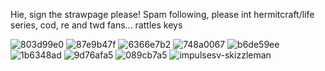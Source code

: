
Hie, sign the strawpage please! Spam following,
please int hermitcraft/life series, cod, re and twd fans... rattles keys

![803d99e0](https://github.com/user-attachments/assets/a8bee071-4b21-4b0e-aaea-892564525d8f) ![87e9b47f](https://github.com/user-attachments/assets/adff3fa3-9473-4359-88bd-746390fa446c) ![6366e7b2](https://github.com/user-attachments/assets/5308d9aa-5326-4eab-aba5-a4a0c6661807) ![748a0067](https://github.com/user-attachments/assets/f676c700-98c7-412b-9733-3233c4e3e43e) ![b6de59ee](https://github.com/user-attachments/assets/f94ec38e-4f44-4ae9-9da6-2f8e704aa13b) ![1b6348ad](https://github.com/user-attachments/assets/40c11db1-d591-4aa4-8984-97a0a62d7f23) ![9d76afa5](https://github.com/user-attachments/assets/78e8b49a-8113-435e-be57-67c1e7852fe1) ![089cb7a5](https://github.com/user-attachments/assets/bbd79498-7ac9-472b-bdb0-2a011328b70b)
 ![impulsesv-skizzleman](https://github.com/user-attachments/assets/0de1c3de-a77c-4aab-ba38-d90ad93a8bdf)




